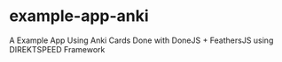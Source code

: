 # example-app-anki
A Example App Using Anki Cards Done with DoneJS + FeathersJS using DIREKTSPEED Framework
